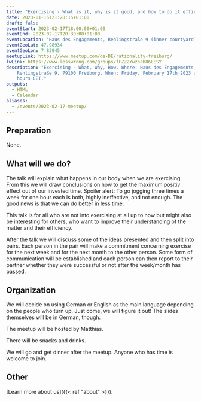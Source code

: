 ```yaml
---
title: "Exercising - What is it, why is it good, and how to do it efficiently?"
date: 2023-01-15T21:20:15+01:00
draft: false
eventStart: 2023-02-17T18:00:00+01:00
eventEnd: 2023-02-17T20:30:00+01:00
eventLocation: "Haus des Engagements, Rehlingstraße 9 (inner courtyard), 79100 Freiburg"
eventGeoLat: 47.98934
eventGeoLon: 7.83945
meetupLink: https://www.meetup.com/de-DE/rationality-freiburg/
lwLink: https://www.lesswrong.com/groups/fFZZ2Ywzsab86EESY
description: "Exercising - What, Why, How. Where: Haus des Engagements,
    Rehlingstraße 9, 79100 Freiburg. When: Friday, February 17th 2023 at 18:00
    hours CET."
outputs:
  - HTML
  - Calendar
aliases:
  - /events/2023-02-17-meetup/
---
```



## Preparation

None.


## What will we do?

The talk will explain what happens in our body when we are exercising. From
this we will draw conclusions on how to get the maximum positiv effect out of
our invested time. Spoiler alert: To go jogging three times a week for one hour
each is both, highly ineffective, and not enough. The good news is that we can
do better in less time.

This talk is for all who are not into exercising at all up to now but might
also be interesting for others, who want to improve their understanding of the
matter and their efficiency.

After the talk we will discuss some of the ideas presented and then split into
pairs. Each person in the pair will make a commitment concerning exercise for
the next week and for the next month to the other person. Some form of
communication will be established and each person can then report to their
partner whether they were successful or not after the week/month has passed.


## Organization

We will decide on using German or English as the main language depending on the
people who turn up. Just come, we will figure it out! The slides themselves
will be in German, though.

The meetup will be hosted by Matthias.

There will be snacks and drinks.

We will go and get dinner after the meetup. Anyone who has time is welcome to
join.


## Other

[Learn more about us]({{< ref "about" >}}).
